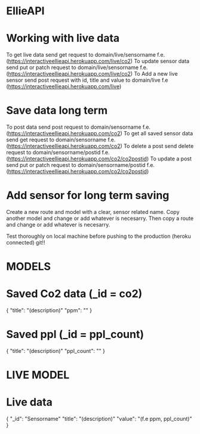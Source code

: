 # EllieAPI

# Working with live data
To get live data send get request to domain/live/sensorname f.e. (https://interactiveellieapi.herokuapp.com/live/co2)
To update sensor data send put or patch request to domain/live/sensorname f.e. (https://interactiveellieapi.herokuapp.com/live/co2)
To Add a new live sensor send post request with id, title and value to domain/live f.e (https://interactiveellieapi.herokuapp.com/live)

# Save data long term
To post data send post request to domain/sensorname f.e. (https://interactiveellieapi.herokuapp.com/co2)
To get all saved sensor data send get request to domain/sensorname f.e. (https://interactiveellieapi.herokuapp.com/co2)
To delete a post send delete request to domain/sensorname/postid f.e. (https://interactiveellieapi.herokuapp.com/co2/co2postid)
To update a post send put or patch request to domain/sensorname/postid f.e.  (https://interactiveellieapi.herokuapp.com/co2/co2postid)

# Add sensor for long term saving
Create a new route and model with a clear, sensor related name. Copy another model and change or add whatever is necesarry. Then copy a route and change or add whatever is necesarry.

Test thoroughly on local machine before pushing to the production (heroku connected) git!!


# MODELS
# Saved Co2 data (_id = co2)
{
    "title": "(description)"
    "ppm": ""
}

# Saved ppl (_id = ppl_count)
{
    "title": "(description)"
    "ppl_count": ""
}

# LIVE MODEL
# Live data
{
    "_id": "Sensorname"
    "title": "(description)"
    "value": "(f.e ppm, ppl_count)"
}

